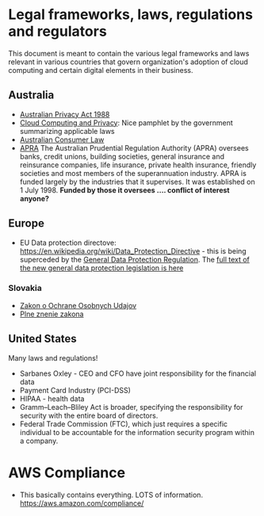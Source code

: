 # Legal frameworks, laws, regulations and regulators

This document is meant to contain the various legal frameworks and laws relevant in various countries that govern organization's adoption of cloud computing and certain digital elements in their business.

## Australia
- [Australian Privacy Act 1988](https://www.oaic.gov.au/privacy-law/privacy-act/)
- [Cloud Computing and Privacy](https://www.communications.gov.au/sites/g/files/net301/f/2014-112101-CLOUD-Consumer-factsheet.pdf): Nice pamphlet by the government summarizing applicable laws
- [Australian Consumer Law](http://consumerlaw.gov.au)
- [APRA](http://www.apra.gov.au/Pages/default.aspx "Financial Services regulator") The Australian Prudential Regulation Authority (APRA) oversees banks, credit unions, building societies, general insurance and reinsurance companies, life insurance, private health insurance, friendly societies and most members of the superannuation industry. APRA is funded largely by the industries that it supervises. It was established on 1 July 1998. **Funded by those it oversees .... conflict of interest anyone?**

## Europe
- EU Data protection directove: https://en.wikipedia.org/wiki/Data_Protection_Directive - this is being superceded by the [General Data Protection Regulation](https://en.wikipedia.org/wiki/General_Data_Protection_Regulation). The [full text of the new general data protection legislation is here](http://eur-lex.europa.eu/legal-content/EN/TXT/?uri=uriserv:OJ.L_.2016.119.01.0089.01.ENG&toc=OJ:L:2016:119:TOC)

### Slovakia
- [Zakon o Ochrane Osobnych Udajov](https://dataprotection.gov.sk/uoou/sk/content/ake-mam-prava-podla-zakona-o-ochrane-osobnych-udajov-0)
- [Plne znenie zakona](https://dataprotection.gov.sk/uoou/sk/content/uplne-znenie-zakona-c-1222013-o-ochrane-osobnych-udajov-v-zneni-zakona-c-842014-z-z)


## United States
Many laws and regulations!
- Sarbanes Oxley - CEO and CFO have joint responsibility for the financial data
- Payment Card Industry (PCI-DSS)
- HIPAA - health data
- Gramm–Leach–Bliley Act is broader, specifying the responsibility for security with the entire board of directors. 
- Federal Trade Commission (FTC), which just requires a specific individual to be accountable for the information security program within a company.

# AWS Compliance
- This basically contains everything. LOTS of information. https://aws.amazon.com/compliance/
